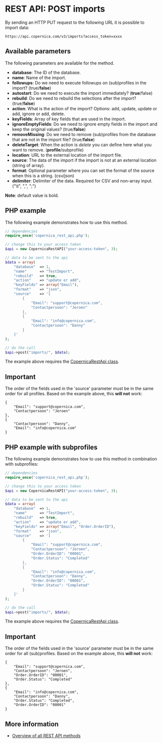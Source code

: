 # REST API: POST imports

By sending an HTTP PUT request to the following URL it is possible to import data:

`https://api.copernica.com/v3/imports?access_token=xxxx`

## Available parameters

The following parameters are available for the method. 

* **database**: The ID of the database.
* **name**: Name of the import.
* **followups**: Do we need to execute followups on (sub)profiles in the import? (true/**false**)
* **autostart**: Do we need to execute the import immediately? (**true**/false)
* **rebuild**: Do we need to rebuild the selections after the import? (true/**false**)
* **action**: What is the action of the import? Options: add, update, update or add, ignore or add, delete.
* **keyFields**: Array of key fields that are used in the import. 
* **ignoreEmptyFields**: Do we need to ignore empty fields in the import and keep the original values? (true/**false**)
* **removeMissing**: Do we need to remove (sub)profiles from the database that are not in the import file? (true/**false**)
* **deleteTarget**: When the action is *delete* you can define here what you want to remove. (**profile**/subprofile)
* **location**: URL to the external location of the import file. 
* **source**: The data of the import if the import is not at an external location (string of array).
* **format**: Optional parameter where you can set the format of the source when this is a string. (csv/json)
* **delimiter**: Delimiter of the data. Required for CSV and non-array input. ("\t", ",", ";")

**Note**: default value is bold. 

## PHP example

The following example demonstrates how to use this method.

```php
// dependencies
require_once('copernica_rest_api.php');

// change this to your access token
$api = new CopernicaRestAPI("your-access-token", 3);

// data to be sent to the api
$data = array(
	"database"	=> 1,
	"name"		=> "TestImport",
	"rebuild"	=> true,
	"action"	=> "update or add",
	"keyFields"	=> array("Email"),
	"format"	=> "json",
	"source"	=> '[
		{ 
			"Email": "support@copernica.com", 
			"Contactpersoon": "Jeroen" 
		}, 
		{ 
			"Email": "info@copernica.com", 
			"Contactpersoon": "Danny" 
		}
	]'
);

// do the call
$api->post("imports/", $data);
```

The example above requires the [CopernicaRestApi class](rest-php).

## Important
The order of the fields used in the 'source' parameter must be in the same order for all profiles. Based on the example above, this **will not** work:
 
```
{ 
	"Email": "support@copernica.com", 
	"Contactpersoon": "Jeroen" 
},
{ 	
	"Contactpersoon": "Danny",
	"Email": "info@copernica.com"
}
```

## PHP example with subprofiles

The following example demonstrates how to use this method in combination with subprofiles:

```php
// dependencies
require_once('copernica_rest_api.php');

// change this to your access token
$api = new CopernicaRestAPI("your-access-token", 3);

// data to be sent to the api
$data = array(
	"database"	=> 1,
	"name"		=> "TestImport",
	"rebuild"	=> true,
	"action"	=> "update or add",
	"keyFields"	=> array("Email", "Order.OrderID"),
	"format"	=> "json",
	"source"	=> '[
		{ 
			"Email": "support@copernica.com", 
			"Contactpersoon": "Jeroen",
			"Order.OrderID": "00001", 
			"Order.Status": "Completed" 
		}, 
		{ 
			"Email": "info@copernica.com", 
			"Contactpersoon": "Danny",
			"Order.OrderID": "00001", 
			"Order.Status": "Completed" 
		}
	]'
);

// do the call
$api->post("imports/", $data);
```

The example above requires the [CopernicaRestApi class](rest-php).

## Important
The order of the fields used in the 'source' parameter must be in the same order for all (sub)profiles. Based on the example above, this **will not** work:
 
```
{ 
	"Email": "support@copernica.com", 
	"Contactpersoon": "Jeroen",
	"Order.OrderID": "00001", 
	"Order.Status": "Completed" 
}, 
{ 
	"Email": "info@copernica.com", 
	"Contactpersoon": "Danny",
	"Order.Status": "Completed",
	"Order.OrderID": "00001" 
}
```

## More information

* [Overview of all REST API methods](rest-api)
